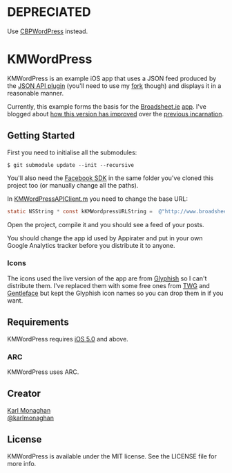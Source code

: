 # DEPRECIATED
Use [CBPWordPress](https://github.com/kmonaghan/CBPWordPress) instead.

KMWordPress
===========

KMWordPress is an example iOS app that uses a JSON feed produced by the [JSON API plugin](http://wordpress.org/extend/plugins/json-api/) (you'll need to use my [fork](https://github.com/kmonaghan/wp-json-api) though) and displays it in a reasonable manner.

Currently, this example forms the basis for the [Broadsheet.ie](http://broadsheet.ie) [app](https://itunes.apple.com/ie/app/broadsheet.ie/id413093424?mt=8).  I've blogged about [how this version has improved](http://www.karlmonaghan.com/2013/03/01/broadsheet-ie-iphone-app-2-0/) over the [previous incarnation](https://github.com/kmonaghan/Broadsheet.ie-iOS).

## Getting Started
First you need to initialise all the submodules:
```
$ git submodule update --init --recursive
```

You'll also need the [Facebook SDK](https://github.com/facebook/facebook-ios-sdk) in the same folder you've cloned this project too (or manually change all the paths).

In [KMWordPressAPIClient.m](KMWordPress/blob/master/KMWordPress/Classes/KMWordPressAPIClient.m#L15) you need to change the base URL:
``` objective-c
static NSString * const kKMWordpressURLString =  @"http://www.broadsheet.ie/";
```

Open the project, compile it and you should see a feed of your posts.

You should change the app id used by Appirater and put in your own Google Analytics tracker before you distribute it to anyone.

### Icons
The icons used the live version of the app are from [Glyphish](http://www.glyphish.com/) so I can't distribute them.  I've replaced them with some free ones from [TWG](http://blog.twg.ca/2010/11/retina-display-icon-set/twg_retina_icons/) and [Gentleface](http://gentleface.com/free_icon_set.html) but kept the Glyphish icon names so you can drop them in if you want.

## Requirements

KMWordPress requires [iOS 5.0](http://developer.apple.com/library/ios/#releasenotes/General/WhatsNewIniOS/Articles/iOS5.html) and above.

### ARC
KMWordPress uses ARC.

## Creator

[Karl Monaghan](http://github.com/kmonaghan)  
[@karlmonaghan](https://twitter.com/karlmonaghan)

## License

KMWordPress is available under the MIT license. See the LICENSE file for more info.
